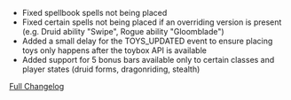 - Fixed spellbook spells not being placed
- Fixed certain spells not being placed if an overriding version is present (e.g. Druid ability "Swipe", Rogue ability "Gloomblade")
- Added a small delay for the TOYS_UPDATED event to ensure placing toys only happens after the toybox API is available
- Added support for 5 bonus bars available only to certain classes and player states (druid forms, dragonriding, stealth)

[Full Changelog](https://github.com/Pr3vention/UniversalBar/compare/1.1.4...1.1.5)
